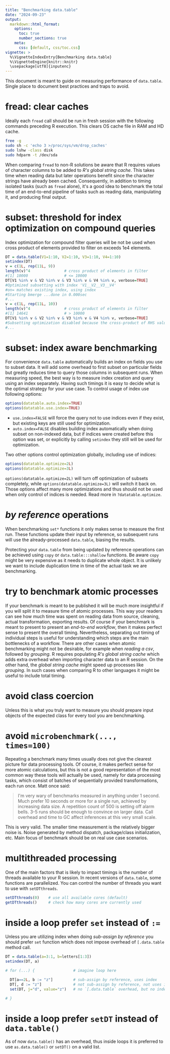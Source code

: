 ```yaml
---
title: "Benchmarking data.table"
date: "2024-09-23"
output:
  markdown::html_format:
    options:
      toc: true
      number_sections: true
    meta:
      css: [default, css/toc.css]
vignette: >
  %\VignetteIndexEntry{Benchmarking data.table}
  %\VignetteEngine{knitr::knitr}
  \usepackage[utf8]{inputenc}
---
```


<style>
h2 {
    font-size: 20px;
}
</style>

This document is meant to guide on measuring performance of `data.table`. Single place to document best practices and traps to avoid.

# fread: clear caches

Ideally each `fread` call should be run in fresh session with the following commands preceding R execution. This clears OS cache file in RAM and HD cache.

```sh
free -g
sudo sh -c 'echo 3 >/proc/sys/vm/drop_caches'
sudo lshw -class disk
sudo hdparm -t /dev/sda
```

When comparing `fread` to non-R solutions be aware that R requires values of character columns to be added to _R's global string cache_. This takes time when reading data but later operations benefit since the character strings have already been cached. Consequently, in addition to timing isolated tasks (such as `fread` alone), it's a good idea to benchmark the total time of an end-to-end pipeline of tasks such as reading data, manipulating it, and producing final output.

# subset: threshold for index optimization on compound queries

Index optimization for compound filter queries will be not be used when cross product of elements provided to filter on exceeds 1e4 elements.

```r
DT = data.table(V1=1:10, V2=1:10, V3=1:10, V4=1:10)
setindex(DT)
v = c(1L, rep(11L, 9))
length(v)^4               # cross product of elements in filter
#[1] 10000                # <= 10000
DT[V1 %in% v & V2 %in% v & V3 %in% v & V4 %in% v, verbose=TRUE]
#Optimized subsetting with index 'V1__V2__V3__V4'
#on= matches existing index, using index
#Starting bmerge ...done in 0.000sec
#...
v = c(1L, rep(11L, 10))
length(v)^4               # cross product of elements in filter
#[1] 14641                # > 10000
DT[V1 %in% v & V2 %in% v & V3 %in% v & V4 %in% v, verbose=TRUE]
#Subsetting optimization disabled because the cross-product of RHS values exceeds 1e4, causing memory problems.
#...
```

# subset: index aware benchmarking

For convenience `data.table` automatically builds an index on fields you use to subset data. It will add some overhead to first subset on particular fields but greatly reduces time to query those columns in subsequent runs. When measuring speed, the best way is to measure index creation and query using an index separately. Having such timings it is easy to decide what is the optimal strategy for your use case.
To control usage of index use following options:

```r
options(datatable.auto.index=TRUE)
options(datatable.use.index=TRUE)
```

- `use.index=FALSE` will force the query not to use indices even if they exist, but existing keys are still used for optimization.
- `auto.index=FALSE` disables building index automatically when doing subset on non-indexed data, but if indices were created before this option was set, or explicitly by calling `setindex` they still will be used for optimization.

Two other options control optimization globally, including use of indices:
```r
options(datatable.optimize=2L)
options(datatable.optimize=3L)
```
`options(datatable.optimize=2L)` will turn off optimization of subsets completely, while `options(datatable.optimize=3L)` will switch it back on.
Those options affect many more optimizations and thus should not be used when only control of indices is needed. Read more in `?datatable.optimize`.

# _by reference_ operations

When benchmarking `set*` functions it only makes sense to measure the first run. These functions update their input by reference, so subsequent runs will use the already-processed `data.table`, biasing the results. 

Protecting your `data.table` from being updated by reference operations can be achieved using `copy` or `data.table:::shallow` functions. Be aware `copy` might be very expensive as it needs to duplicate whole object. It is unlikely we want to include duplication time in time of the actual task we are benchmarking.

# try to benchmark atomic processes

If your benchmark is meant to be published it will be much more insightful if you will split it to measure time of atomic processes. This way your readers can see how much time was spent on reading data from source, cleaning, actual transformation, exporting results.
Of course if your benchmark is meant to present to present an _end-to-end workflow_, then it makes perfect sense to present the overall timing. Nevertheless, separating out timing of individual steps is useful for understanding which steps are the main bottlenecks of a workflow.
There are other cases when atomic benchmarking might not be desirable, for example when _reading a csv_, followed by _grouping_. R requires populating _R's global string cache_ which adds extra overhead when importing character data to an R session. On the other hand, the _global string cache_ might speed up processes like _grouping_. In such cases when comparing R to other languages it might be useful to include total timing.

# avoid class coercion

Unless this is what you truly want to measure you should prepare input objects of the expected class for every tool you are benchmarking.

# avoid `microbenchmark(..., times=100)`

Repeating a benchmark many times usually does not give the clearest picture for data processing tools. Of course, it makes perfect sense for more atomic calculations, but this is not a good representation of the most common way these tools will actually be used, namely for data processing tasks, which consist of batches of sequentially provided transformations, each run once.
Matt once said:

> I'm very wary of benchmarks measured in anything under 1 second. Much prefer 10 seconds or more for a single run, achieved by increasing data size. A repetition count of 500 is setting off alarm bells. 3-5 runs should be enough to convince on larger data. Call overhead and time to GC affect inferences at this very small scale.

This is very valid. The smaller time measurement is the relatively bigger noise is. Noise generated by method dispatch, package/class initialization, etc. Main focus of benchmark should be on real use case scenarios.

# multithreaded processing

One of the main factors that is likely to impact timings is the number of threads available to your R session. In recent versions of `data.table`, some functions are parallelized.
You can control the number of threads you want to use with `setDTthreads`.

```r
setDTthreads(0)    # use all available cores (default)
getDTthreads()     # check how many cores are currently used
```

# inside a loop prefer `set` instead of `:=`

Unless you are utilizing index when doing _sub-assign by reference_ you should prefer `set` function which does not impose overhead of `[.data.table` method call.

```r
DT = data.table(a=3:1, b=letters[1:3])
setindex(DT, a)

# for (...) {                 # imagine loop here

  DT[a==2L, b := "z"]         # sub-assign by reference, uses index
  DT[, d := "z"]              # not sub-assign by reference, not uses index and adds overhead of `[.data.table`
  set(DT, j="d", value="z")   # no `[.data.table` overhead, but no index yet, till #1196

# }
```

# inside a loop prefer `setDT` instead of `data.table()`

As of now `data.table()` has an overhead, thus inside loops it is preferred to use `as.data.table()` or `setDT()` on a valid list.
